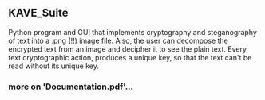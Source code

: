 ## KAVE_Suite
Python program and GUI that implements cryptography and steganography of text into a .png (!!) image file. Also, the user can decompose the encrypted text from an image and decipher it to see the plain text. Every text cryptographic action, produces a unique key, so that the text can't be read without its unique key.

### more on 'Documentation.pdf'...
